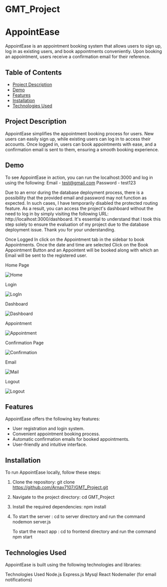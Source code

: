 # GMT_Project
# AppointEase

AppointEase is an appointment booking system that allows users to sign up, log in as existing users, and book appointments conveniently. Upon booking an appointment, users receive a confirmation email for their reference.

## Table of Contents

- [Project Description](#project-description)
- [Demo](#demo)
- [Features](#features)
- [Installation](#installation)
- [Technologies Used](#technologies-used)


## Project Description

AppointEase simplifies the appointment booking process for users. New users can easily sign up, while existing users can log in to access their accounts. Once logged in, users can book appointments with ease, and a confirmation email is sent to them, ensuring a smooth booking experience.

## Demo

To see AppointEase in action, you can run the localhost:3000 and log in using the following:
   Email - test@gmail.com
   Password - test123

Due to an error during the database deployment process, there is a possibility that the provided email and password may not function as expected. In such cases, I have temporarily disabled the protected routing feature. As a result, you can access the project's dashboard without the need to log in by simply visiting the following URL: http://localhost:3000/dashboard. It's essential to understand that I took this step solely to ensure the evaluation of my project due to the database deployment issue. Thank you for your understanding.

Once Logged In click on the Appointment tab in the sidebar to book Appointments.
Once the date and time are selected Click on the Book Appointment Button and an Appointent will be booked along with which an Email will be sent to the registered user.

Home Page

![Home](https://github.com/Arnav7107/GMT_Project/assets/109273538/24572ae3-1559-4430-8f3c-078adb58a946)


Login

![LogIn](https://github.com/Arnav7107/GMT_Project/assets/109273538/138c4018-13d7-4d32-abf0-1cb202f57049)


Dashboard

![Dashboard](https://github.com/Arnav7107/GMT_Project/assets/109273538/1b3e4f7e-450f-4b75-b6ce-d7a6109508ff)


Appointment

![Appointment](https://github.com/Arnav7107/GMT_Project/assets/109273538/3600e923-3c3a-456d-a386-10f19fee7d1f)


Confirmation Page

![Confirmation](https://github.com/Arnav7107/GMT_Project/assets/109273538/23fbac27-7d9b-4bb4-a896-7f32ef9fe262)


Email 

![Mail](https://github.com/Arnav7107/GMT_Project/assets/109273538/136ab6b2-7ce0-4266-9175-4603a1bc20f8)


Logout

![Logout](https://github.com/Arnav7107/GMT_Project/assets/109273538/c49ee481-1b32-4ba5-897e-b2b1d77bcaf3)







## Features

AppointEase offers the following key features:

- User registration and login system.
- Convenient appointment booking process.
- Automatic confirmation emails for booked appointments.
- User-friendly and intuitive interface.

## Installation

To run AppointEase locally, follow these steps:

1. Clone the repository:
    git clone https://github.com/Arnav7107/GMT_Project.git

2. Navigate to the project directory:
   cd GMT_Project
   
3. Install the required dependencies:
   npm install

4. To start the server :
   cd to server directory and run the command nodemon server.js

   To start the react app :
   cd to frontend directory and run the command npm start

## Technologies Used

AppointEase is built using the following technologies and libraries:

Technologies Used
    Node.js
    Express.js
    Mysql
    React
    Nodemailer (for email notifications)

   

